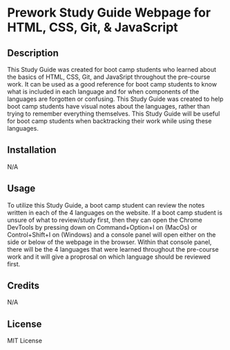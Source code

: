 # Prework Study Guide Webpage for HTML, CSS, Git, & JavaScript

## Description

This Study Guide was created for boot camp students who learned about the basics of HTML, CSS, Git, and JavaSript throughout the pre-course work. It can be used as a good reference for boot camp students to know what is included in each language and for when components of the languages are forgotten or confusing. This Study Guide was created to help boot camp students have visual notes about the languages, rather than trying to remember everything themselves. This Study Guide will be useful for boot camp students when backtracking their work while using these languages. 

## Installation

N/A

## Usage

To utilize this Study Guide, a boot camp student can review the notes written in each of the 4 languages on the website. If a boot camp student is unsure of what to review/study first, then they can open the Chrome DevTools by pressing down on Command+Option+I on (MacOs) or Control+Shift+I on (Windows) and a console panel will open either on the side or below of the webpage in the browser. Within that console panel, there will be the 4 languages that were learned throughout the pre-course work and it will give a proprosal on which language should be reviewed first.

## Credits

N/A

## License

MIT License